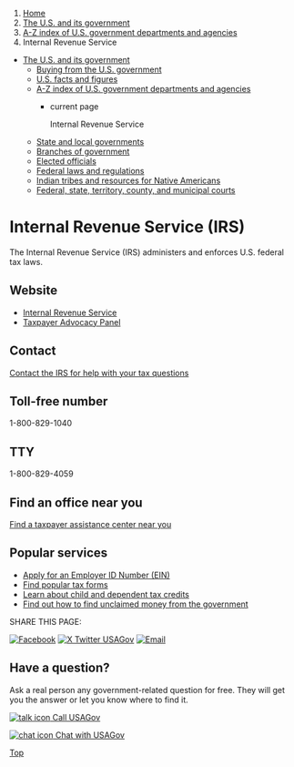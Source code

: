 1. [Home](/)
2. [The U.S. and its government](/about-the-us)
3. [A-Z index of U.S. government departments and agencies](/agency-index)
4. Internal Revenue Service

* [The U.S. and its government](/about-the-us)
  + [Buying from the U.S. government](/buy-from-government)
  + [U.S. facts and figures](/facts-figures)
  + [A-Z index of U.S. government departments and agencies](/agency-index)
    - current page

      Internal Revenue Service
  + [State and local governments](/state-local-governments)
  + [Branches of government](/branches-of-government)
  + [Elected officials](/elected-officials)
  + [Federal laws and regulations](/laws-and-regulations)
  + [Indian tribes and resources for Native Americans](/tribes)
  + [Federal, state, territory, county, and municipal courts](/courts)

Internal Revenue Service
(IRS)
==============================

The Internal Revenue Service (IRS) administers and enforces U.S. federal tax laws.

Website
-------

* [Internal Revenue Service](https://www.irs.gov)
* [Taxpayer Advocacy Panel](https://www.improveirs.org/)

Contact
-------

[Contact the IRS for help with your tax questions](https://www.irs.gov/help/telephone-assistance)

Toll-free number
----------------

1-800-829-1040

TTY
---

1-800-829-4059

Find an office near you
-----------------------

[Find a taxpayer assistance center near you](https://www.irs.gov/help/contact-your-local-irs-office)

Popular services
----------------

* [Apply for an Employer ID Number (EIN)](https://www.irs.gov/businesses/small-businesses-self-employed/apply-for-an-employer-identification-number-ein-online)
* [Find popular tax forms](https://www.irs.gov/forms-instructions)
* [Learn about child and dependent tax credits](https://www.usa.gov/child-disaster-tax)
* [Find out how to find unclaimed money from the government](https://www.usa.gov/unclaimed-money)

SHARE THIS PAGE:

[![Facebook](/themes/custom/usagov/images/social-media-icons/Facebook_Icon.svg)](https://www.facebook.com/sharer/sharer.php?u=https://www.usa.gov/agencies/internal-revenue-service&v=3)
[![X Twitter USAGov](/themes/custom/usagov/images/social-media-icons/X_Twitter_Icon.svg?version=2)](https://twitter.com/intent/tweet?source=webclient&text=https://www.usa.gov/agencies/internal-revenue-service)
[![Email](/themes/custom/usagov/images/social-media-icons/Email_Icon.svg?version=2)](mailto:?subject=https://www.usa.gov/agencies/internal-revenue-service)

Have a question?
----------------

Ask a real person any government-related question for free. They will get you the answer or let you know where to find it.

[![talk icon](/themes/custom/usagov/images/ICONS_talk.png)
Call USAGov](/phone)

[![chat icon](/themes/custom/usagov/images/ICONS_chat.png)
Chat with USAGov](/chat)

[Top](#main-content)
